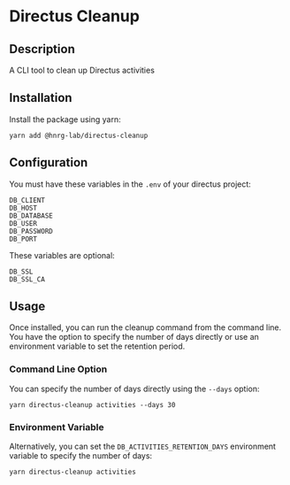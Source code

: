 # Directus Cleanup

## Description
A CLI tool to clean up Directus activities

## Installation
Install the package using yarn:
```
yarn add @hnrg-lab/directus-cleanup
```

## Configuration
You must have these variables in the `.env` of your directus project:
```
DB_CLIENT
DB_HOST
DB_DATABASE
DB_USER
DB_PASSWORD
DB_PORT
```
These variables are optional:
```
DB_SSL
DB_SSL_CA
```

## Usage
Once installed, you can run the cleanup command from the command line. 
You have the option to specify the number of days directly or use an environment variable to set the retention period.

### Command Line Option
You can specify the number of days directly using the `--days` option:
```
yarn directus-cleanup activities --days 30
```

### Environment Variable
Alternatively, you can set the `DB_ACTIVITIES_RETENTION_DAYS` environment variable to specify the number of days:
```
yarn directus-cleanup activities
```
